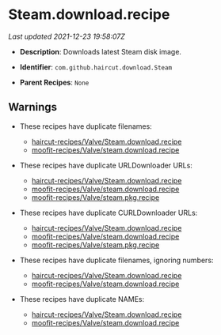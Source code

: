 # Steam.download.recipe

_Last updated 2021-12-23 19:58:07Z_

- **Description**: Downloads latest Steam disk image.

- **Identifier**: `com.github.haircut.download.Steam`

- **Parent Recipes**: `None`

## Warnings

- These recipes have duplicate filenames:
    - [haircut-recipes/Valve/Steam.download.recipe](/autopkg-dupe-tracker/haircut-recipes/Valve/Steam.download.recipe)
    - [moofit-recipes/Valve/steam.download.recipe](/autopkg-dupe-tracker/moofit-recipes/Valve/steam.download.recipe)

- These recipes have duplicate URLDownloader URLs:
    - [haircut-recipes/Valve/Steam.download.recipe](/autopkg-dupe-tracker/haircut-recipes/Valve/Steam.download.recipe)
    - [moofit-recipes/Valve/steam.download.recipe](/autopkg-dupe-tracker/moofit-recipes/Valve/steam.download.recipe)
    - [moofit-recipes/Valve/steam.pkg.recipe](/autopkg-dupe-tracker/moofit-recipes/Valve/steam.pkg.recipe)

- These recipes have duplicate CURLDownloader URLs:
    - [haircut-recipes/Valve/Steam.download.recipe](/autopkg-dupe-tracker/haircut-recipes/Valve/Steam.download.recipe)
    - [moofit-recipes/Valve/steam.download.recipe](/autopkg-dupe-tracker/moofit-recipes/Valve/steam.download.recipe)
    - [moofit-recipes/Valve/steam.pkg.recipe](/autopkg-dupe-tracker/moofit-recipes/Valve/steam.pkg.recipe)

- These recipes have duplicate filenames, ignoring numbers:
    - [haircut-recipes/Valve/Steam.download.recipe](/autopkg-dupe-tracker/haircut-recipes/Valve/Steam.download.recipe)
    - [moofit-recipes/Valve/steam.download.recipe](/autopkg-dupe-tracker/moofit-recipes/Valve/steam.download.recipe)

- These recipes have duplicate NAMEs:
    - [haircut-recipes/Valve/Steam.download.recipe](/autopkg-dupe-tracker/haircut-recipes/Valve/Steam.download.recipe)
    - [moofit-recipes/Valve/steam.download.recipe](/autopkg-dupe-tracker/moofit-recipes/Valve/steam.download.recipe)